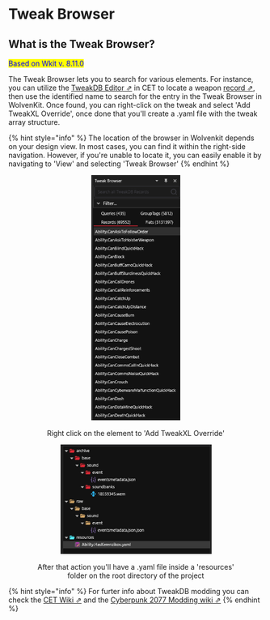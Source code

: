 # Tweak Browser

## What is the Tweak Browser?

<mark style="color:blue;">Based on Wkit v. 8.11.0</mark>

The Tweak Browser lets you to search for various elements. For instance, you can utilize the [TweakDB Editor ⇗](https://wiki.redmodding.org/cyber-engine-tweaks/console/usage-1) in CET to locate a weapon [record ⇗](https://wiki.redmodding.org/cyber-engine-tweaks/cet-functions/tweakdb#getrecords), then use the identified name to search for the entry in the Tweak Browser in WolvenKit. Once found, you can right-click on the tweak and select 'Add TweakXL Override', once done that you'll create a .yaml file with the tweak array structure.



{% hint style="info" %}
The location of the browser in Wolvenkit depends on your design view. In most cases, you can find it within the right-side navigation. However, if you're unable to locate it, you can easily enable it by navigating to 'View' and selecting 'Tweak Browser'
{% endhint %}

<div align="center" data-full-width="true">

<figure><img src="../../.gitbook/assets/image (2).png" alt="" width="176"><figcaption><p>Right click on the element to 'Add TweakXL Override'</p></figcaption></figure>

</div>

<div align="center" data-full-width="false">

<figure><img src="../../.gitbook/assets/image (4).png" alt="" width="299"><figcaption><p>After that action you'll have a .yaml file inside a 'resources' folder on the root directory of the project</p></figcaption></figure>

</div>

{% hint style="info" %}
For furter info about TweakDB  modding you can check the [CET Wiki ⇗](https://wiki.redmodding.org/cyber-engine-tweaks/) and the [Cyberpunk 2077 Modding wiki ⇗](https://wiki.redmodding.org/cyberpunk-2077-modding/for-mod-creators/modding-tools/redmod/tweakdb-modding)
{% endhint %}
